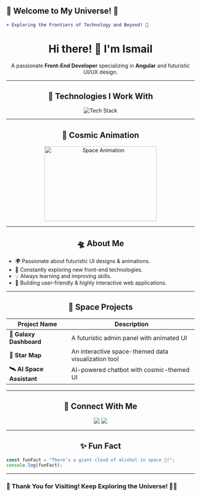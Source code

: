 ## 🌌 Welcome to My Universe! 🚀

```diff
+ Exploring the Frontiers of Technology and Beyond! 🌠
```

<h1 align="center">Hi there! 👋 I'm Ismail</h1>
<p align="center">A passionate <strong>Front-End Developer</strong> specializing in <strong>Angular</strong> and futuristic UI/UX design.</p>

---

<h2 align="center">🚀 Technologies I Work With</h2>

<p align="center">
  <img src="https://skillicons.dev/icons?i=html,css,js,ts,angular,bootstrap,sass,figma,git,github,vscode" alt="Tech Stack" />
</p>

---

<h2 align="center">🌠 Cosmic Animation</h2>

<p align="center">
  <img src="https://media4.giphy.com/media/UqZq9mmdwXqNw0yxHv/giphy.gif" width="300" height="200" alt="Space Animation"/>
</p>

---

<h2 align="center">🛸 About Me</h2>

- 🌍 Passionate about futuristic UI designs & animations.
- 🔭 Constantly exploring new front-end technologies.
- 💡 Always learning and improving skills.
- 🎯 Building user-friendly & highly interactive web applications.

---

<h2 align="center">🚀 Space Projects</h2>

| Project Name | Description |
|-------------|-------------|
| **🚀 Galaxy Dashboard** | A futuristic admin panel with animated UI |
| **🌌 Star Map** | An interactive space-themed data visualization tool |
| **🛰️ AI Space Assistant** | AI-powered chatbot with cosmic-themed UI |

---

<h2 align="center">📡 Connect With Me</h2>

<p align="center">
  <a href="https://github.com/IsmailAshraf111"><img src="https://img.shields.io/badge/GitHub-181717?style=for-the-badge&logo=github&logoColor=white" /></a>
  <a href="https://www.linkedin.com/in/ismailashraf"><img src="https://img.shields.io/badge/LinkedIn-0077B5?style=for-the-badge&logo=linkedin&logoColor=white" /></a>
</p>

---

<h2 align="center">✨ Fun Fact</h2>

```js
const funFact = "There’s a giant cloud of alcohol in space 🍷!";
console.log(funFact);
```

---

### 🌟 Thank You for Visiting! Keep Exploring the Universe! 🚀✨
